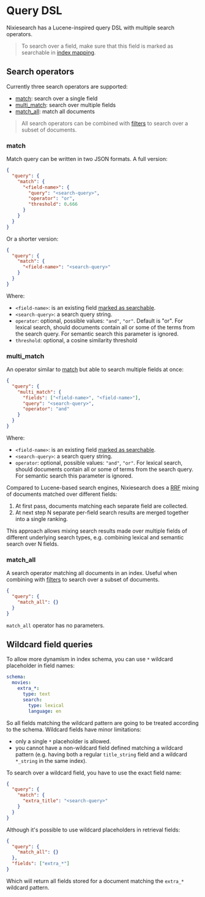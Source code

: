 # Query DSL

Nixiesearch has a Lucene-inspired query DSL with multiple search operators.

> To search over a field, make sure that this field is marked as searchable in [index mapping](../../features/indexing/mapping.md).

## Search operators

Currently three search operators are supported:

* [match](#match): search over a single field
* [multi_match](#multi_match): search over multiple fields
* [match_all](#match_all): match all documents

> All search operators can be combined with [filters](filter.md) to search over a subset of documents.

### match

Match query can be written in two JSON formats. A full version:

```json
{
  "query": {
    "match": {
      "<field-name>": {
        "query": "<search-query>",
        "operator": "or",
        "threshold": 0.666
      }
    }
  }
}
```
Or a shorter version:

```json
{
  "query": {
    "match": {
      "<field-name>": "<search-query>"
    }
  }
}
```

Where:

* `<field-name>`: is an existing field [marked as searchable](../../features/indexing/mapping.md).
* `<search-query>`: a search query string.
* `operator`: optional, possible values: `"and"`, `"or"`. Default is "or". For lexical search, should documents contain all or some of the terms from the search query. For semantic search this parameter is ignored.
* `threshold`: optional, a cosine similarity threshold

### multi_match

An operator similar to [match](#match) but able to search multiple fields at once:

```json
{
  "query": {
    "multi_match": {
      "fields": ["<field-name>", "<field-name>"],
      "query": "<search-query>",
      "operator": "and"
    }
  }
}
```

Where:

* `<field-name>`: is an existing field [marked as searchable](../../features/indexing/mapping.md).
* `<search-query>`: a search query string.
* `operator`: optional, possible values: `"and"`, `"or"`. For lexical search, should documents contain all or some of terms from the search query. For semantic search this parameter is ignored.

Compared to Lucene-based search engines, Nixiesearch does a [RRF](../../features/search/index.md#hybrid-search-with-reciprocal-rank-fusion) mixing of documents matched over different fields:

1. At first pass, documents matching each separate field are collected.
2. At next step N separate per-field search results are merged together into a single ranking.

This approach allows mixing search results made over multiple fields of different underlying search types, e.g. combining lexical and semantic search over N fields.

### match_all

A search operator matching all documents in an index. Useful when combining with [filters](filter.md) to search over a subset of documents.

```json
{
  "query": {
    "match_all": {}
  }
}
```

`match_all` operator has no parameters.

## Wildcard field queries

To allow more dynamism in index schema, you can use `*` wildcard placeholder in field names:

```yaml
schema:
  movies:
    extra_*:
      type: text
      search:
        type: lexical
        language: en
```

So all fields matching the wildcard pattern are going to be treated according to the schema. Wildcard fields have minor limitations:

* only a single `*` placeholder is allowed.
* you cannot have a non-wildcard field defined matching a wildcard pattern (e.g. having both a regular `title_string` field and a wildcard `*_string` in the same index).

To search over a wildcard field, you have to use the exact field name:

```json
{
  "query": {
    "match": {
      "extra_title": "<search-query>"
    }
  }
}
```

Although it's possible to use wildcard placeholders in retrieval fields:

```json
{
  "query": {
    "match_all": {}
  },
  "fields": ["extra_*"]
}
```

Which will return all fields stored for a document matching the `extra_*` wildcard pattern.